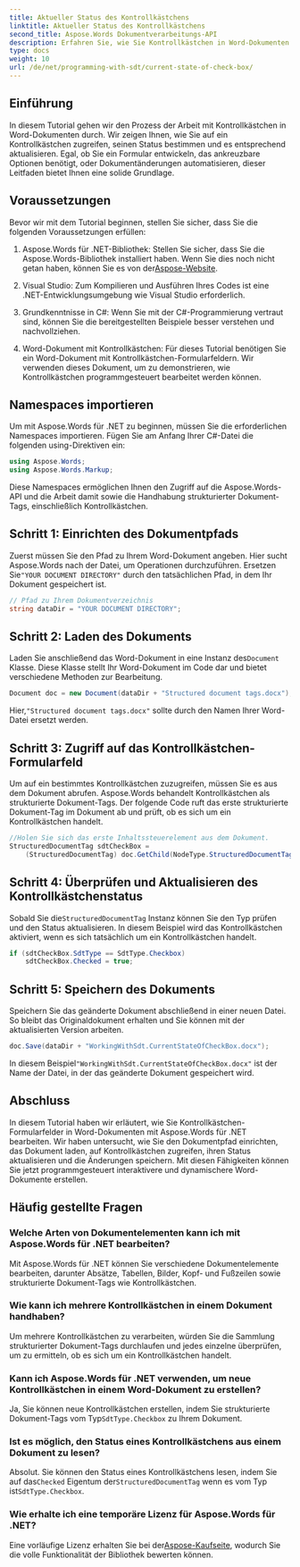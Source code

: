 ```yaml
---
title: Aktueller Status des Kontrollkästchens
linktitle: Aktueller Status des Kontrollkästchens
second_title: Aspose.Words Dokumentverarbeitungs-API
description: Erfahren Sie, wie Sie Kontrollkästchen in Word-Dokumenten mit Aspose.Words für .NET verwalten. In diesem Handbuch wird das programmgesteuerte Einrichten, Aktualisieren und Speichern von Kontrollkästchen beschrieben.
type: docs
weight: 10
url: /de/net/programming-with-sdt/current-state-of-check-box/
---
```

## Einführung

In diesem Tutorial gehen wir den Prozess der Arbeit mit Kontrollkästchen in Word-Dokumenten durch. Wir zeigen Ihnen, wie Sie auf ein Kontrollkästchen zugreifen, seinen Status bestimmen und es entsprechend aktualisieren. Egal, ob Sie ein Formular entwickeln, das ankreuzbare Optionen benötigt, oder Dokumentänderungen automatisieren, dieser Leitfaden bietet Ihnen eine solide Grundlage.

## Voraussetzungen

Bevor wir mit dem Tutorial beginnen, stellen Sie sicher, dass Sie die folgenden Voraussetzungen erfüllen:

1.  Aspose.Words für .NET-Bibliothek: Stellen Sie sicher, dass Sie die Aspose.Words-Bibliothek installiert haben. Wenn Sie dies noch nicht getan haben, können Sie es von der[Aspose-Website](https://releases.aspose.com/words/net/).

2. Visual Studio: Zum Kompilieren und Ausführen Ihres Codes ist eine .NET-Entwicklungsumgebung wie Visual Studio erforderlich.

3. Grundkenntnisse in C#: Wenn Sie mit der C#-Programmierung vertraut sind, können Sie die bereitgestellten Beispiele besser verstehen und nachvollziehen.

4. Word-Dokument mit Kontrollkästchen: Für dieses Tutorial benötigen Sie ein Word-Dokument mit Kontrollkästchen-Formularfeldern. Wir verwenden dieses Dokument, um zu demonstrieren, wie Kontrollkästchen programmgesteuert bearbeitet werden können.

## Namespaces importieren

Um mit Aspose.Words für .NET zu beginnen, müssen Sie die erforderlichen Namespaces importieren. Fügen Sie am Anfang Ihrer C#-Datei die folgenden using-Direktiven ein:

```csharp
using Aspose.Words;
using Aspose.Words.Markup;
```

Diese Namespaces ermöglichen Ihnen den Zugriff auf die Aspose.Words-API und die Arbeit damit sowie die Handhabung strukturierter Dokument-Tags, einschließlich Kontrollkästchen.

## Schritt 1: Einrichten des Dokumentpfads

 Zuerst müssen Sie den Pfad zu Ihrem Word-Dokument angeben. Hier sucht Aspose.Words nach der Datei, um Operationen durchzuführen. Ersetzen Sie`"YOUR DOCUMENT DIRECTORY"` durch den tatsächlichen Pfad, in dem Ihr Dokument gespeichert ist.

```csharp
// Pfad zu Ihrem Dokumentverzeichnis
string dataDir = "YOUR DOCUMENT DIRECTORY";
```

## Schritt 2: Laden des Dokuments

 Laden Sie anschließend das Word-Dokument in eine Instanz des`Document` Klasse. Diese Klasse stellt Ihr Word-Dokument im Code dar und bietet verschiedene Methoden zur Bearbeitung.

```csharp
Document doc = new Document(dataDir + "Structured document tags.docx");
```

 Hier,`"Structured document tags.docx"` sollte durch den Namen Ihrer Word-Datei ersetzt werden.

## Schritt 3: Zugriff auf das Kontrollkästchen-Formularfeld

Um auf ein bestimmtes Kontrollkästchen zuzugreifen, müssen Sie es aus dem Dokument abrufen. Aspose.Words behandelt Kontrollkästchen als strukturierte Dokument-Tags. Der folgende Code ruft das erste strukturierte Dokument-Tag im Dokument ab und prüft, ob es sich um ein Kontrollkästchen handelt.

```csharp
//Holen Sie sich das erste Inhaltssteuerelement aus dem Dokument.
StructuredDocumentTag sdtCheckBox =
    (StructuredDocumentTag) doc.GetChild(NodeType.StructuredDocumentTag, 0, true);
```

## Schritt 4: Überprüfen und Aktualisieren des Kontrollkästchenstatus

 Sobald Sie die`StructuredDocumentTag` Instanz können Sie den Typ prüfen und den Status aktualisieren. In diesem Beispiel wird das Kontrollkästchen aktiviert, wenn es sich tatsächlich um ein Kontrollkästchen handelt.

```csharp
if (sdtCheckBox.SdtType == SdtType.Checkbox)
    sdtCheckBox.Checked = true;
```

## Schritt 5: Speichern des Dokuments

Speichern Sie das geänderte Dokument abschließend in einer neuen Datei. So bleibt das Originaldokument erhalten und Sie können mit der aktualisierten Version arbeiten.

```csharp
doc.Save(dataDir + "WorkingWithSdt.CurrentStateOfCheckBox.docx");
```

 In diesem Beispiel`"WorkingWithSdt.CurrentStateOfCheckBox.docx"` ist der Name der Datei, in der das geänderte Dokument gespeichert wird.

## Abschluss

In diesem Tutorial haben wir erläutert, wie Sie Kontrollkästchen-Formularfelder in Word-Dokumenten mit Aspose.Words für .NET bearbeiten. Wir haben untersucht, wie Sie den Dokumentpfad einrichten, das Dokument laden, auf Kontrollkästchen zugreifen, ihren Status aktualisieren und die Änderungen speichern. Mit diesen Fähigkeiten können Sie jetzt programmgesteuert interaktivere und dynamischere Word-Dokumente erstellen.

## Häufig gestellte Fragen

### Welche Arten von Dokumentelementen kann ich mit Aspose.Words für .NET bearbeiten?
Mit Aspose.Words für .NET können Sie verschiedene Dokumentelemente bearbeiten, darunter Absätze, Tabellen, Bilder, Kopf- und Fußzeilen sowie strukturierte Dokument-Tags wie Kontrollkästchen.

### Wie kann ich mehrere Kontrollkästchen in einem Dokument handhaben?
Um mehrere Kontrollkästchen zu verarbeiten, würden Sie die Sammlung strukturierter Dokument-Tags durchlaufen und jedes einzelne überprüfen, um zu ermitteln, ob es sich um ein Kontrollkästchen handelt.

### Kann ich Aspose.Words für .NET verwenden, um neue Kontrollkästchen in einem Word-Dokument zu erstellen?
 Ja, Sie können neue Kontrollkästchen erstellen, indem Sie strukturierte Dokument-Tags vom Typ`SdtType.Checkbox` zu Ihrem Dokument.

### Ist es möglich, den Status eines Kontrollkästchens aus einem Dokument zu lesen?
 Absolut. Sie können den Status eines Kontrollkästchens lesen, indem Sie auf das`Checked` Eigentum der`StructuredDocumentTag` wenn es vom Typ ist`SdtType.Checkbox`.

### Wie erhalte ich eine temporäre Lizenz für Aspose.Words für .NET?
 Eine vorläufige Lizenz erhalten Sie bei der[Aspose-Kaufseite](https://purchase.aspose.com/temporary-license/), wodurch Sie die volle Funktionalität der Bibliothek bewerten können.
